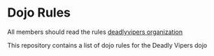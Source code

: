 Dojo Rules
==========

All members should read the rules
[deadlyvipers organization](https://github.com/deadlyvipers)

This repository contains a list of dojo rules for the Deadly Vipers dojo

